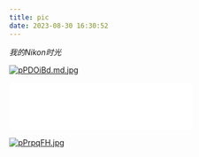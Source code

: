```yaml
---
title: pic
date: 2023-08-30 16:30:52
---
```


*我的Nikon时光*

[![pPDOiBd.md.jpg](https://s1.ax1x.com/2023/09/04/pPDOiBd.md.jpg)](https://imgse.com/i/pPDOiBd)

<iframe frameborder="no" border="0" marginwidth="0" marginheight="0" width=330 height=86 src="//music.163.com/outchain/player?type=2&id=5063598&auto=1&height=66"></iframe>

<a href="https://imgse.com/i/pPrpqFH"><img src="https://s1.ax1x.com/2023/09/04/pPrpqFH.md.jpg" alt="pPrpqFH.jpg" border="0" /></a>
